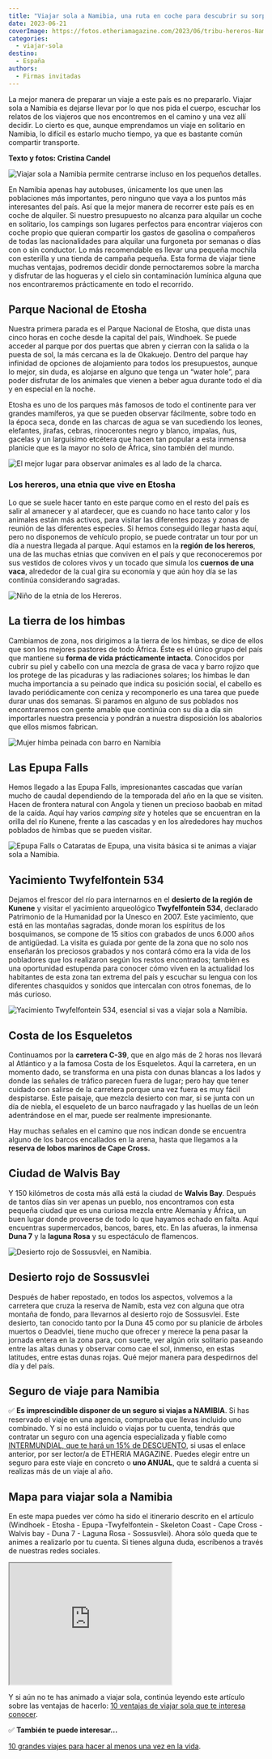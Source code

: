 ```yaml
---
title: "Viajar sola a Namibia, una ruta en coche para descubrir su sorprendente naturaleza"
date: 2023-06-21
coverImage: https://fotos.etheriamagazine.com/2023/06/tribu-hereros-Namibia.jpg
categories: 
  - viajar-sola
destino: 
  - España
authors: 
  - Firmas invitadas
---
```


La mejor manera de preparar un viaje a este país es no prepararlo. Viajar sola a Namibia 
es dejarse llevar por lo que nos pida el cuerpo, escuchar los relatos de los viajeros 
que nos encontremos en el camino y una vez allí decidir. Lo cierto es que, aunque 
emprendamos un viaje en solitario en Namibia, lo difícil es estarlo mucho tiempo, ya que 
es bastante común compartir transporte. 

**Texto y fotos: Cristina Candel** 

![Viajar sola a Namibia permite centrarse incluso en los pequeños detalles.](https://fotos.etheriamagazine.com/2023/06/mujeres-Namibia.jpg "Viajar sola a Namibia permite centrarse incluso en los pequeños detalles.")

En Namibia apenas hay autobuses, únicamente los que unen las poblaciones más 
importantes, pero ninguno que vaya a los puntos más interesantes del país. Así que la 
mejor manera de recorrer este país es en coche de alquiler. Si nuestro presupuesto no 
alcanza para alquilar un coche en solitario, los campings son lugares perfectos para 
encontrar viajeros con coche propio que quieran compartir los gastos de gasolina o 
compañeros de todas las nacionalidades para alquilar una furgoneta por semanas o días 
con o sin conductor. Lo más recomendable es llevar una pequeña mochila con esterilla y 
una tienda de campaña pequeña. Esta forma de viajar tiene muchas ventajas, podremos 
decidir donde pernoctaremos sobre la marcha y disfrutar de las hogueras y el cielo sin 
contaminación lumínica alguna que nos encontraremos prácticamente en todo el recorrido. 

## Parque Nacional de Etosha

Nuestra primera parada es el Parque Nacional de Etosha, que dista unas cinco horas en 
coche desde la capital del país, Windhoek. Se puede acceder al parque por dos puertas 
que abren y cierran con la salida o la puesta de sol, la más cercana es la de Okakuejo. 
Dentro del parque hay infinidad de opciones de alojamiento para todos los presupuestos, 
aunque lo mejor, sin duda, es alojarse en alguno que tenga un “water hole”, para poder 
disfrutar de los animales que vienen a beber agua durante todo el día y en especial en 
la noche. 

Etosha es uno de los parques más famosos de todo el continente para ver grandes 
mamíferos, ya que se pueden observar fácilmente, sobre todo en la época seca, donde en 
las charcas de agua se van sucediendo los leones, elefantes, jirafas, cebras, 
rinocerontes negro y blanco, impalas, ñus, gacelas y un larguísimo etcétera que hacen 
tan popular a esta inmensa planicie que es la mayor no solo de África, sino también del 
mundo. 

![El mejor lugar para observar animales es al lado de la charca.](https://fotos.etheriamagazine.com/2023/06/etosha-Namibia.jpg "El mejor lugar para observar animales es junto a la charca donde acuden a beber. © C.Candel")

### Los hereros, una etnia que vive en Etosha

Lo que se suele hacer tanto en este parque como en el resto del país es salir al 
amanecer y al atardecer, que es cuando no hace tanto calor y los animales están más 
activos, para visitar las diferentes pozas y zonas de reunión de las diferentes 
especies. Si hemos conseguido llegar hasta aquí, pero no disponemos de vehículo propio, 
se puede contratar un tour por un día a nuestra llegada al parque. Aquí estamos en la 
**región de los hereros**, una de las muchas etnias que conviven en el país y que 
reconoceremos por sus vestidos de colores vivos y un tocado que simula los **cuernos de 
una vaca**, alrededor de la cual gira su economía y que aún hoy día se las continúa 
considerando sagradas. 

![Niño de la etnia de los Hereros.](https://fotos.etheriamagazine.com/2023/06/tribu-hereros-Namibia.jpg "Niño de la etnia de los Hereros. © C. Candel")

## La tierra de los himbas

Cambiamos de zona, nos dirigimos a la tierra de los himbas, se dice de ellos que son los 
mejores pastores de todo África. Éste es el único grupo del país que mantiene su **forma 
de vida prácticamente intacta**. Conocidos por cubrir su piel y cabello con una mezcla 
de grasa de vaca y barro rojizo que los protege de las picaduras y las radiaciones 
solares; los himbas le dan mucha importancia a su peinado que indica su posición social, 
el cabello es lavado periódicamente con ceniza y recomponerlo es una tarea que puede 
durar unas dos semanas. Si paramos en alguno de sus poblados nos encontraremos con gente 
amable que continúa con su día a día sin importarles nuestra presencia y pondrán a 
nuestra disposición los abalorios que ellos mismos fabrican. 

![Mujer himba peinada con barro en Namibia](https://fotos.etheriamagazine.com/2023/06/etnia-himba-Namibia.jpg "Los himbas cuidan mucho su estética. © C. Candel")

## Las Epupa Falls

Hemos llegado a las Epupa Falls, impresionantes cascadas que varían mucho de caudal 
dependiendo de la temporada del año en la que se visiten. Hacen de frontera natural con 
Angola y tienen un precioso baobab en mitad de la caída. Aquí hay varios _camping site_ 
y hoteles que se encuentran en la orilla del río Kunene, frente a las cascadas y en los 
alrededores hay muchos poblados de himbas que se pueden visitar. 

![Epupa Falls o Cataratas de Epupa, una visita básica si te animas a viajar sola a Namibia.](https://fotos.etheriamagazine.com/2023/06/Epupa-falls-Namibia.jpg "Epupa Falls, en Namibia. © C. Candel")

## Yacimiento Twyfelfontein 534

Dejamos el frescor del río para internarnos en el **desierto de la región de Kunene** y 
visitar el yacimiento arqueológico **Twyfelfontein 534**, declarado Patrimonio de la 
Humanidad por la Unesco en 2007. Este yacimiento, que está en las montañas sagradas, 
donde moran los espíritus de los bosquimanos, se compone de 15 sitios con grabados de 
unos 6.000 años de antigüedad. La visita es guiada por gente de la zona que no solo nos 
enseñarán los preciosos grabados y nos contará cómo era la vida de los pobladores que 
los realizaron según los restos encontrados; también es una oportunidad estupenda para 
conocer cómo viven en la actualidad los habitantes de esta zona tan extrema del país y 
escuchar su lengua con los diferentes chasquidos y sonidos que intercalan con otros 
fonemas, de lo más curioso. 

![Yacimiento Twyfelfontein 534, esencial si vas a viajar sola a Namibia.](https://fotos.etheriamagazine.com/2023/06/Yacimiento-Twyfelfontein-Namibia.jpg "Yacimiento Twyfelfontein 534, esencial si vas a viajar sola a Namibia.")

## Costa de los Esqueletos

Continuamos por la **carretera C-39**, que en algo más de 2 horas nos llevará al 
Atlántico y a la famosa Costa de los Esqueletos. Aquí la carretera, en un momento dado, 
se transforma en una pista con dunas blancas a los lados y donde las señales de tráfico 
parecen fuera de lugar; pero hay que tener cuidado con salirse de la carretera porque 
una vez fuera es muy fácil despistarse. Este paisaje, que mezcla desierto con mar, si se 
junta con un día de niebla, el esqueleto de un barco naufragado y las huellas de un león 
adentrándose en el mar, puede ser realmente impresionante. 

Hay muchas señales en el camino que nos indican donde se encuentra alguno de los barcos 
encallados en la arena, hasta que llegamos a la **reserva de lobos marinos de Cape 
Cross.** 

## Ciudad de Walvis Bay

Y 150 kilómetros de costa más allá está la ciudad de **Walvis Bay**. Después de tantos 
días sin ver apenas un pueblo, nos encontramos con esta pequeña ciudad que es una 
curiosa mezcla entre Alemania y África, un buen lugar donde proveerse de todo lo que 
hayamos echado en falta. Aquí encuentras supermercados, bancos, bares, etc. En las 
afueras, la inmensa **Duna 7** y la **laguna Rosa** y su espectáculo de flamencos. 

![Desierto rojo de Sossusvlei, en Namibia.](https://fotos.etheriamagazine.com/2023/06/Desierto-Namibia.jpg "Desierto rojo de Sossusvlei, en Namibia. © C. Candel")

## Desierto rojo de Sossusvlei

Después de haber repostado, en todos los aspectos, volvemos a la carretera que cruza la 
reserva de Namib, esta vez con alguna que otra montaña de fondo, para llevarnos al 
desierto rojo de Sossusvlei. Este desierto, tan conocido tanto por la Duna 45 como por 
su planicie de árboles muertos o Deadvlei, tiene mucho que ofrecer y merece la pena 
pasar la jornada entera en la zona para, con suerte, ver algún orix solitario paseando 
entre las altas dunas y observar como cae el sol, inmenso, en estas latitudes, entre 
estas dunas rojas. Qué mejor manera para despedirnos del día y del país. 

## Seguro de viaje para Namibia

✅ **Es imprescindible disponer de un seguro si viajas a NAMIBIA**. Si has reservado el 
viaje en una agencia, comprueba que llevas incluido uno combinado. Y si no está incluido 
o viajas por tu cuenta, tendrás que contratar un seguro con una agencia especializada y 
fiable como [INTERMUNDIAL, que te hará un 15% de 
DESCUENTO](https://clk.tradedoubler.com/click?p=281568&a=3132464&url=https%3A%2F%2Fwww.intermundial.es%2Fafiliados%2Fseguros-de-viaje-recomendado%3Ftduid%3Da2505c6202eb9ec08ada064bcce8aa48%26utm_source%3DTradedoubler%26utm_medium%3D1%26utm_campaign%3DGeneral%26utm_content%3D3132464%26utm_term%3D3132464), 
si usas el enlace anterior, por ser lector/a de ETHERIA MAGAZINE. Puedes elegir entre un 
seguro para este viaje en concreto o **uno ANUAL**, que te saldrá a cuenta si realizas 
más de un viaje al año. 

## Mapa para viajar sola a Namibia

En este mapa puedes ver cómo ha sido el itinerario descrito en el artículo (Windhoek - 
Etosha - Epupa -Twyfelfontein - Skeleton Coast - Cape Cross - Walvis bay - Duna 7 - 
Laguna Rosa - Sossusvlei). Ahora sólo queda que te animes a realizarlo por tu cuenta. Si 
tienes alguna duda, escríbenos a través de nuestras redes sociales. 

<iframe src="https://www.google.com/maps/d/embed?mid=11_He5yqr5lRe1OG5VEpXDDld9pSiHQY&amp;hl=es&amp;ehbc=2E312F" width="320" height="240"></iframe>

Y si aún no te has animado a viajar sola, continúa leyendo este artículo sobre las 
ventajas de hacerlo: [10 ventajas de viajar sola que te interesa 
conocer](https://etheriamagazine.com/2019/01/29/10-ventajas-de-viajar-sola/). 

✅ **También te puede interesar...** 

[10 grandes viajes para hacer al menos una vez en la 
vida](https://etheriamagazine.com/2020/04/16/10-grandes-viajes-para-sonar-desde-casa/).
